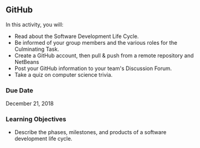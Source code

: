 ## GitHub

In this activity, you will:

* Read about the Software Development Life Cycle.
* Be informed of your group members and the various roles for the Culminating Task.
* Create a GitHub account, then pull & push from a remote repository and NetBeans
* Post your GitHub information to your team's Discussion Forum.
* Take a quiz on computer science trivia.

### Due Date
December 21, 2018

### Learning Objectives
* Describe the phases, milestones, and products of a software development life cycle.
